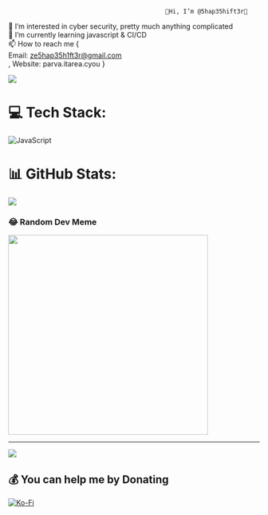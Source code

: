 
                                                👾Hi, I’m @5hap35hift3r👾
👀 I’m interested in cyber security, pretty much anything complicated<br>
🌱 I’m currently learning javascript & CI/CD<br>
📫 How to reach me {<br>
Email: ze5hap35h1ft3r@gmail.com<br>,
Website: parva.itarea.cyou
}


![](https://github-readme-streak-stats.herokuapp.com/?user=5hap35hift3r&theme=dark&hide_border=false)<br/>

#                                               💻 Tech Stack:
![JavaScript](https://img.shields.io/badge/javascript-%23323330.svg?style=for-the-badge&logo=javascript&logoColor=%23F7DF1E)
#                                               📊 GitHub Stats:
![](https://github-readme-stats.vercel.app/api?username=5hap35hift3r&theme=dark&hide_border=false&include_all_commits=true)<br/>



###                                             😂 Random Dev Meme
<img src='https://randommeme-five.vercel.app/' style="height: 400px;"/>

---
[![](https://visitcount.itsvg.in/api?id=5hap35hift3r&icon=5&color=0)](https://visitcount.itsvg.in)

  ##                                            💰 You can help me by Donating
  [![Ko-Fi](https://img.shields.io/badge/Ko--fi-F16061?style=for-the-badge&logo=ko-fi&logoColor=white)](https://ko-fi.com/ko-fi.com/5hap35hift3r) 

  
